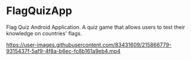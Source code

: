 # FlagQuizApp

Flag Quiz Android Application. A quiz game that allows users to test their knowledge on countries' flags. 

https://user-images.githubusercontent.com/83431609/215866779-9315437f-5af9-4f8a-b6ec-fc8b161a9eb4.mp4

